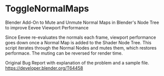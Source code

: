 # ToggleNormalMaps
Blender Add-On to Mute and Unmute Normal Maps in Blender's Node Tree to improve Eevee Viewport Performance

Since Eevee re-evaluates the normals each frame, viewport performance goes down once a Normal Map is added to the Shader Node Tree.
This script iterates through the Normal Nodes and mutes them, which restores performace. The muting can be reversed for render time.

Original Bug Report with explanation of the problem and a sample file.
https://developer.blender.org/T64458
